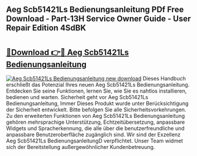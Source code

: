 ## Aeg Scb51421Ls Bedienungsanleitung PDf Free Download - Part-13H Service Owner Guide - User Repair Edition 4SdBK

# <h2><a href="http://df3sw5a.blite.top/?on=Aeg+Scb51421Ls+Bedienungsanleitung">🔗Download 👉🔴 Aeg Scb51421Ls Bedienungsanleitung</a></h2>

[![Aeg Scb51421Ls Bedienungsanleitung new download](https://i.imgur.com/lujVjoI.png)](http://df3sw5a.blite.top/?on=Aeg+Scb51421Ls+Bedienungsanleitung)
Dieses Handbuch erschließt das Potenzial Ihres neuen Aeg Scb51421Ls Bedienungsanleitung. Entdecken Sie seine Funktionen, lernen Sie, wie Sie es nahtlos installieren, bedienen und warten. Sicherheit geht vor Aeg Scb51421Ls Bedienungsanleitung, Immer Dieses Produkt wurde unter Berücksichtigung der Sicherheit entwickelt. Bitte befolgen Sie alle Sicherheitsvorkehrungen. Zu den erweiterten Funktionen von Aeg Scb51421Ls Bedienungsanleitung gehören mehrsprachige Unterstützung, Echtzeitübersetzung, anpassbare Widgets und Spracherkennung, die alle über die benutzerfreundliche und anpassbare Benutzeroberfläche zugänglich sind. Wir sind der Exzellenz Aeg Scb51421Ls BedienungsanleitungD verpflichtet. Unser Team widmet sich der Bereitstellung außergewöhnlicher Kundenbetreuung.
